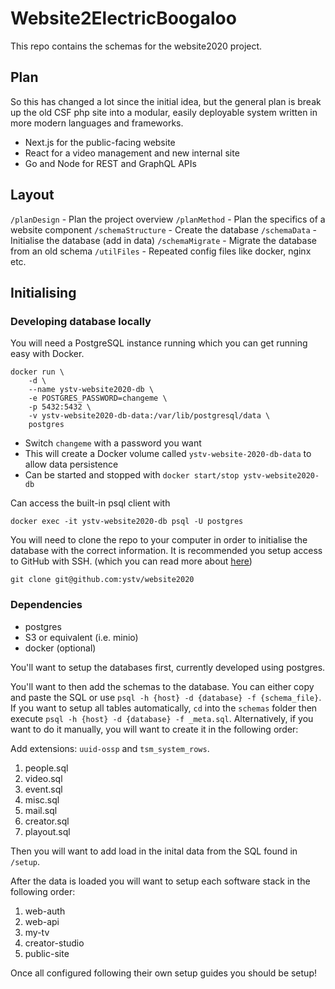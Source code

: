 # Website2ElectricBoogaloo

This repo contains the schemas for the website2020 project.

## Plan

So this has changed a lot since the initial idea, but the general plan is break up the old CSF php site into a modular, easily deployable system written in more modern languages and frameworks.

- Next.js for the public-facing website
- React for a video management and new internal site
- Go and Node for REST and GraphQL APIs

## Layout

`/planDesign` - Plan the project overview
`/planMethod` - Plan the specifics of a website component
`/schemaStructure` - Create the database
`/schemaData` - Initialise the database (add in data)
`/schemaMigrate` - Migrate the database from an old schema
`/utilFiles` - Repeated config files like docker, nginx etc.

## Initialising

### Developing database locally
You will need a PostgreSQL instance running which you can get running easy with Docker.
```
docker run \
    -d \
    --name ystv-website2020-db \
    -e POSTGRES_PASSWORD=changeme \
    -p 5432:5432 \
    -v ystv-website2020-db-data:/var/lib/postgresql/data \
    postgres
```
- Switch `changeme` with a password you want
- This will create a Docker volume called `ystv-website-2020-db-data` to allow data persistence
- Can be started and stopped with `docker start/stop ystv-website2020-db`

Can access the built-in psql client with
```
docker exec -it ystv-website2020-db psql -U postgres
```

You will need to clone the repo to your computer in order to initialise the database with the correct information. It is recommended you setup access to GitHub with SSH. (which you can read more about [here](https://docs.github.com/en/authentication/connecting-to-github-with-ssh))
```
git clone git@github.com:ystv/website2020
```

### Dependencies

- postgres
- S3 or equivalent (i.e. minio)
- docker (optional)

You'll want to setup the databases first, currently developed using postgres.

You'll want to then add the schemas to the database. You can either copy and paste the SQL or use `psql -h {host} -d {database} -f {schema_file}`. If you want to setup all tables automatically, `cd` into the `schemas` folder then execute `psql -h {host} -d {database} -f _meta.sql`. Alternatively, if you want to do it manually, you will want to create it in the following order:

Add extensions: `uuid-ossp` and `tsm_system_rows`.

1. people.sql
2. video.sql
3. event.sql
4. misc.sql
5. mail.sql
6. creator.sql
7. playout.sql

Then you will want to add load in the inital data from the SQL found in `/setup`.

After the data is loaded you will want to setup each software stack in the following order:

1. web-auth
2. web-api
3. my-tv
4. creator-studio
5. public-site

Once all configured following their own setup guides you should be setup!
